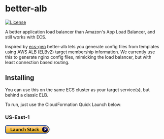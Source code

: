 # better-alb

[![License](http://img.shields.io/badge/license-MIT-red.svg?style=flat)](./LICENSE)

A better application load balancer than Amazon's App Load Balancer, and still works with ECS.

Inspired by [ecs-gen](https://github.com/codesuki/ecs-gen) better-alb lets you generate config files
from templates using AWS ALB (ELBv2) target membership information.
We currently use this to generate nginx config files, mimicking the load balancer, but with least
connection based routing.

## Installing

You can use this on the same ECS cluster as your target service(s), but behind a classic ELB.

To run, just use the CloudFormation Quick Launch below:

### US-East-1

[![Launch Stack](./cloudformation-launch-stack.png)](
https://console.aws.amazon.com/cloudformation/home?region=us-east-1#/stacks/new?stackName=betteralb-&templateURL=https://s3.amazonaws.com/samplecfntemplates/mytemplate.template)
